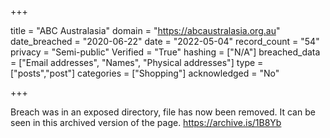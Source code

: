 +++

title = "ABC Australasia"
domain = "https://abcaustralasia.org.au"
date_breached = "2020-06-22"
date = "2022-05-04"
record_count = "54"
privacy = "Semi-public"
Verified = "True"
hashing = ["N/A"]
breached_data = ["Email addresses", "Names", "Physical addresses"]
type = ["posts","post"]
categories = ["Shopping"]
acknowledged = "No"


+++


Breach was in an exposed directory, file has now been removed. It can be seen in this archived version of the page. https://archive.is/1B8Yb

